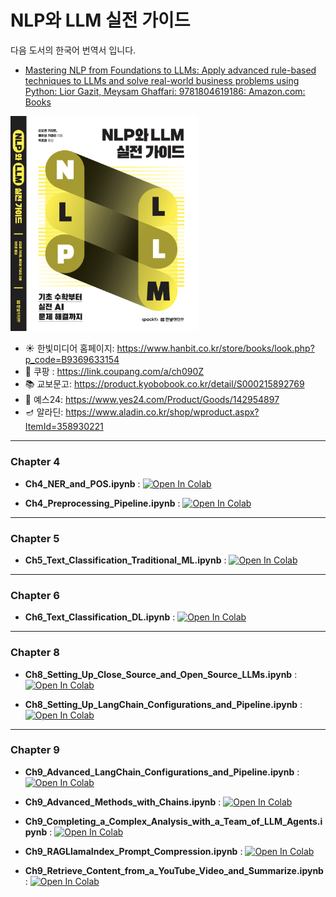 # NLP와 LLM 실전 가이드

다음 도서의 한국어 번역서 입니다.
* [Mastering NLP from Foundations to LLMs: Apply advanced rule-based techniques to LLMs and solve real-world business problems using Python: Lior Gazit, Meysam Ghaffari: 9781804619186: Amazon.com: Books](https://www.amazon.com/Mastering-NLP-Foundations-LLMs-Techniques/dp/1804619183/)

<img src='cover.png' width='300'>

* ☀️ 한빛미디어 홈페이지: https://www.hanbit.co.kr/store/books/look.php?p_code=B9369633154
* 🚀 쿠팡 : https://link.coupang.com/a/ch090Z
* 📚 교보문고: https://product.kyobobook.co.kr/detail/S000215892769
* 📖 예스24: https://www.yes24.com/Product/Goods/142954897
* 🪔  알라딘: https://www.aladin.co.kr/shop/wproduct.aspx?ItemId=358930221
---

### **Chapter 4**  

- **Ch4_NER_and_POS.ipynb** : [![Open In Colab](https://colab.research.google.com/assets/colab-badge.svg)](https://colab.research.google.com/github/corazzon/Mastering-NLP-from-Foundations-to-LLMs/blob/main/Chapter4_notebooks/Ch4_NER_and_POS.ipynb)  

- **Ch4_Preprocessing_Pipeline.ipynb** : [![Open In Colab](https://colab.research.google.com/assets/colab-badge.svg)](https://colab.research.google.com/github/corazzon/Mastering-NLP-from-Foundations-to-LLMs/blob/main/Chapter4_notebooks/Ch4_Preprocessing_Pipeline.ipynb)  

---

### **Chapter 5**  

- **Ch5_Text_Classification_Traditional_ML.ipynb** : [![Open In Colab](https://colab.research.google.com/assets/colab-badge.svg)](https://colab.research.google.com/github/corazzon/Mastering-NLP-from-Foundations-to-LLMs/blob/main/Chapter5_notebooks/Ch5_Text_Classification_Traditional_ML.ipynb)  

---

### **Chapter 6**  

- **Ch6_Text_Classification_DL.ipynb** : [![Open In Colab](https://colab.research.google.com/assets/colab-badge.svg)](https://colab.research.google.com/github/corazzon/Mastering-NLP-from-Foundations-to-LLMs/blob/main/Chapter6_notebooks/Ch6_Text_Classification_DL.ipynb)  

---

### **Chapter 8**  

- **Ch8_Setting_Up_Close_Source_and_Open_Source_LLMs.ipynb** : [![Open In Colab](https://colab.research.google.com/assets/colab-badge.svg)](https://colab.research.google.com/github/corazzon/Mastering-NLP-from-Foundations-to-LLMs/blob/main/Chapter8_notebooks/Ch8_Setting_Up_Close_Source_and_Open_Source_LLMs.ipynb)  

- **Ch8_Setting_Up_LangChain_Configurations_and_Pipeline.ipynb** : [![Open In Colab](https://colab.research.google.com/assets/colab-badge.svg)](https://colab.research.google.com/github/corazzon/Mastering-NLP-from-Foundations-to-LLMs/blob/main/Chapter8_notebooks/Ch8_Setting_Up_LangChain_Configurations_and_Pipeline.ipynb)  

---

### **Chapter 9**  

- **Ch9_Advanced_LangChain_Configurations_and_Pipeline.ipynb** : [![Open In Colab](https://colab.research.google.com/assets/colab-badge.svg)](https://colab.research.google.com/github/corazzon/Mastering-NLP-from-Foundations-to-LLMs/blob/main/Chapter9_notebooks/Ch9_Advanced_LangChain_Configurations_and_Pipeline.ipynb)  

- **Ch9_Advanced_Methods_with_Chains.ipynb** : [![Open In Colab](https://colab.research.google.com/assets/colab-badge.svg)](https://colab.research.google.com/github/corazzon/Mastering-NLP-from-Foundations-to-LLMs/blob/main/Chapter9_notebooks/Ch9_Advanced_Methods_with_Chains.ipynb)  

- **Ch9_Completing_a_Complex_Analysis_with_a_Team_of_LLM_Agents.ipynb** : [![Open In Colab](https://colab.research.google.com/assets/colab-badge.svg)](https://colab.research.google.com/github/corazzon/Mastering-NLP-from-Foundations-to-LLMs/blob/main/Chapter9_notebooks/Ch9_Completing_a_Complex_Analysis_with_a_Team_of_LLM_Agents.ipynb)  

- **Ch9_RAGLlamaIndex_Prompt_Compression.ipynb** : [![Open In Colab](https://colab.research.google.com/assets/colab-badge.svg)](https://colab.research.google.com/github/corazzon/Mastering-NLP-from-Foundations-to-LLMs/blob/main/Chapter9_notebooks/Ch9_RAGLlamaIndex_Prompt_Compression.ipynb)  

- **Ch9_Retrieve_Content_from_a_YouTube_Video_and_Summarize.ipynb** : [![Open In Colab](https://colab.research.google.com/assets/colab-badge.svg)](https://colab.research.google.com/github/corazzon/Mastering-NLP-from-Foundations-to-LLMs/blob/main/Chapter9_notebooks/Ch9_Retrieve_Content_from_a_YouTube_Video_and_Summarize.ipynb)  

